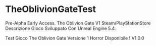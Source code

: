# TheOblivionGateTest
Pre-Alpha Early Access.  The Oblivion Gate V1               Steam/PlayStationStore
Descrizione Gioco Sviluppato Con Unreal Engine 5.4. 

Test Gioco The Oblivion Gate Versione 1 Horror Disponibile ! V1.0.0
